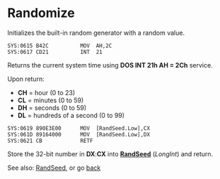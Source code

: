 # Randomize

Initializes the built-in random generator with a random value.

```
SYS:0615 B42C          MOV	AH,2C
SYS:0617 CD21          INT	21
```

Returns the current system time using **DOS INT 21h AH = 2Ch** service.

Upon return:
- **CH** = hour (0 to 23)
- **CL** = minutes (0 to 59)
- **DH** = seconds (0 to 59)
- **DL** = hundreds of a second (0 to 99)

```
SYS:0619 890E3E00      MOV	[RandSeed.Low],CX
SYS:061D 89164000      MOV	[RandSeed.Low],DX
SYS:0621 CB            RETF
```

Store the 32-bit number in **DX**:**CX** into **[RandSeed](../DATA.md)** (*LongInt*) and return.

See also: [RandSeed](../DATA.md), or go [back](../../README.md)